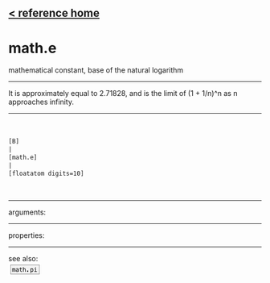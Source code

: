 [< reference home](index.html)
---

# math.e


mathematical constant, base of the natural logarithm

---

It is approximately equal to 2.71828, and is the limit of (1 + 1/n)^n as n
            approaches infinity.
<br>


---


```


[B]
|
[math.e]
|
[floatatom digits=10]

            
```

---
arguments:


---
properties:


---
see also:<br>
[![math.pi](img/object_math.pi.png)](math.pi.html)
